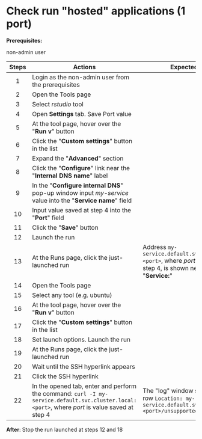 # Check run "hosted" applications (1 port)
**Prerequisites:**

non-admin user

| Steps | Actions | Expected results |
| :---: | --- | --- |
| 1 | Login as the non-admin user from the prerequisites | |
| 2 | Open the Tools page | |
| 3 | Select _rstudio_ tool | |
| 4 | Open **Settings** tab. Save Port value | |
| 5 | At the tool page, hover over the "**Run v**" button | |
| 6 | Click the "**Custom settings**" button in the list | |
| 7 | Expand the "**Advanced**" section | |
| 8 | Click the "**Configure**" link near the "**Internal DNS name**" label | |
| 9 | In the "**Configure internal DNS**" pop-up window input _my-service_ value into the "**Service name**" field | |
| 10 | Input value saved at step 4 into the "**Port**" field | |
| 11 | Click the "**Save**" button | |
| 12 | Launch the run | |
| 13 | At the Runs page, click the just-launched run | Address `my-service.default.svc.cluster.local:<port>`, where _port_ is value saved at step 4, is shown near the label "**Service:**" |
| 14 | Open the Tools page | |
| 15 | Select any tool (e.g. ubuntu) | |
| 16 | At the tool page, hover over the "**Run v**" button | |
| 17 | Click the "**Custom settings**" button in the list | |
| 18 | Set launch options. Launch the run | |
| 19 | At the Runs page, click the just-launched run | |
| 20 | Wait until the SSH hyperlink appears | |
| 21 | Click the SSH hyperlink | |
| 22 | In the opened tab, enter and perform the command: `curl -I my-service.default.svc.cluster.local:<port>`, where _port_ is value saved at step 4 | The "log" window shall contain the row  `Location: my-service.default.svc.cluster.local:<port>/unsupported_browser.htm` |

**After**:
Stop the run launched at steps 12 and 18
